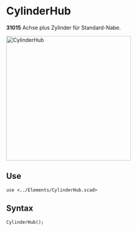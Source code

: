 # CylinderHub

__31015__ Achse plus Zylinder für Standard-Nabe.

<img width="333" alt="CylinderHub" src="https://user-images.githubusercontent.com/48654609/167179893-4d12580b-0074-4d16-aec7-3ae5f309c94e.png">

## Use
<pre><code>use &lt;../Elements/CylinderHub.scad&gt;</pre></code>

## Syntax
<pre><code>CylinderHub();</pre></code>
